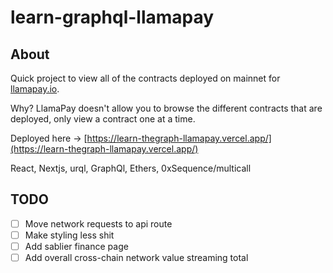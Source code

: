 # learn-graphql-llamapay

## About <a name = "about"></a>

Quick project to view all of the contracts deployed on mainnet for [llamapay.io](https://llamapay.io).

Why? LlamaPay doesn't allow you to browse the different contracts that are deployed, only view a contract one at a time.

Deployed here -> [https://learn-thegraph-llamapay.vercel.app/](https://learn-thegraph-llamapay.vercel.app/)

React, Nextjs, urql, GraphQl, Ethers, 0xSequence/multicall

## TODO

- [ ] Move network requests to api route
- [ ] Make styling less shit
- [ ] Add sablier finance page
- [ ] Add overall cross-chain network value streaming total
